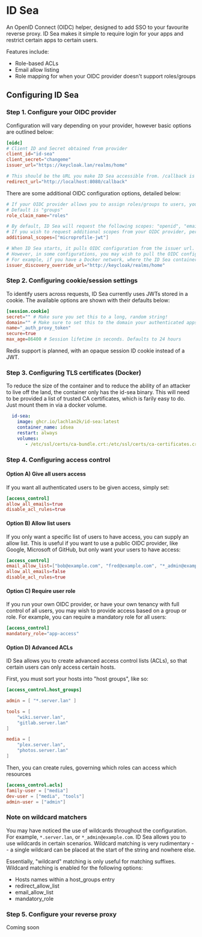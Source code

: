 # ID Sea

An OpenID Connect (OIDC) helper, designed to add SSO to your favourite reverse proxy.
ID Sea makes it simple to require login for your apps and restrict certain apps to certain users.

Features include:
* Role-based ACLs
* Email allow listing
* Role mapping for when your OIDC provider doesn't support roles/groups

## Configuring ID Sea

### Step 1. Configure your OIDC provider

Configuration will vary depending on your provider, however basic options are outlined below:

```toml
[oidc]
# Client ID and Secret obtained from provider
client_id="id-sea"
client_secret="changeme"
issuer_url="https://keycloak.lan/realms/home"

# This should be the URL you make ID Sea accessible from. /callback is added automatically if ommited.
redirect_url="http://localhost:8080/callback"
```

There are some additional OIDC configuration options, detailed below:

```toml
# If your OIDC provider allows you to assign roles/groups to users, you can instruct ID Sea which parameter will contain the list of roles/groups.
# Default is "groups"
role_claim_name="roles"

# By default, ID Sea will request the following scopes: "openid", "email", "profile"
# If you wish to request additional scopes from your OIDC provider, perhaps to gather role/group data, add them here:
additional_scopes=["microprofile-jwt"]

# When ID Sea starts, it pulls OIDC configuration from the issuer url.
# However, in some configurations, you may wish to pull the OIDC configuration from a separate URL.
# For example, if you have a Docker network, where the ID Sea container can reach http://keycloak/, but the public issuer URL is https://keycloak.lan/, that is where this parameter is useful
issuer_discovery_override_url="http://keycloak/realms/home"
```

### Step 2. Configuring cookie/session settings

To identify users across requests, ID Sea currently uses JWTs stored in a cookie. The available options are shown with their defaults below:

```toml
[session.cookie]
secret="" # Make sure you set this to a long, random string!
domain="" # Make sure to set this to the domain your authenticated apps are served from. For example, for auth.server.lan, you may wish to set `domain` to "server.lan"
name="_auth_proxy_token"
secure=true
max_age=86400 # Session lifetime in seconds. Defaults to 24 hours
```

Redis support is planned, with an opaque session ID cookie instead of a JWT.

### Step 3. Configuring TLS certificates (Docker)
To reduce the size of the container and to reduce the ability of an attacker to live off the land, the container only has the id-sea binary. 
This will need to be provided a list of trusted CA certificates, which is farily easy to do. Just mount them in via a docker volume.

```yaml
  id-sea:
    image: ghcr.io/lachlan2k/id-sea:latest
    container_name: idsea
    restart: always
    volumes:
       - /etc/ssl/certs/ca-bundle.crt:/etc/ssl/certs/ca-certificates.crt:ro
```


### Step 4. Configuring access control

#### Option A) Give all users access

If you want all authenticated users to be given access, simply set:
```toml
[access_control]
allow_all_emails=true
disable_acl_rules=true
```

#### Option B) Allow list users

If you only want a specific list of users to have access, you can supply an allow list. This is useful if you want to use a public OIDC provider, like Google, Microsoft of GitHub, but only want your users to have access:
```toml
[access_control]
email_allow_list=["bob@example.com", "fred@example.com", "*_admin@example.com"]
allow_all_emails=false
disable_acl_rules=true
```

#### Option C) Require user role

If you run your own OIDC provider, or have your own tenancy with full control of all users, you may wish to provide access based on a group or role. For example, you can require a mandatory role for all users:
```toml
[access_control]
mandatory_role="app-access"
```

#### Option D) Advanced ACLs

ID Sea allows you to create advanced access control lists (ACLs), so that certain users can only access certain hosts.

First, you must sort your hosts into "host groups", like so:

```toml
[access_control.host_groups]

admin = [ "*.server.lan" ]

tools = [
    "wiki.server.lan",
    "gitlab.server.lan"
]

media = [
    "plex.server.lan",
    "photos.server.lan"
]
```

Then, you can create rules, governing which roles can access which resources

```toml
[access_control.acls]
family-user = ["media"]
dev-user = ["media", "tools"]
admin-user = ["admin"]
```

### Note on wildcard matchers

You may have noticed the use of wildcards throughout the configuration. For example, `*.server.lan`, or `*_admin@example.com`. ID Sea allows you to use wildcards in certain scenarios. Wildcard matching is very rudimentary -- a single wildcard can be placed at the start of the string and nowhere else.

Essentially, "wildcard" matching is only useful for matching suffixes. Wildcard matching is enabled for the following options:
* Hosts names within a host_groups entry
* redirect_allow_list
* email_allow_list
* mandatory_role

### Step 5. Configure your reverse proxy

Coming soon